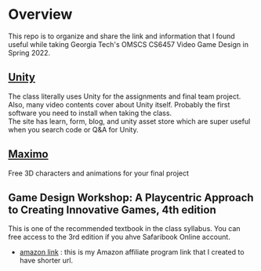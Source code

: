 # Overview

This repo is to organize and share the link and information that I found useful while taking Georgia Tech's OMSCS CS6457 Video Game Design in Spring 2022.

## [Unity](https://unity.com/)
The class literally uses Unity for the assignments and final team project. Also, many video contents cover about Unity itself. 
Probably the first software you need to install when taking the class.<br/>
The site has learn, form, blog, and unity asset store which are super useful when you search code or Q&A for Unity.


## [Maximo](https://www.mixamo.com/)
Free 3D characters and animations for your final project

## Game Design Workshop: A Playcentric Approach to Creating Innovative Games, 4th edition
This is one of the recommended textbook in the class syllabus. You can free access to the 3rd edition if you ahve Safaribook Online account.

* [amazon link](https://amzn.to/3B6sJKO) : this is my Amazon affiliate program link that I created to have shorter url. 

